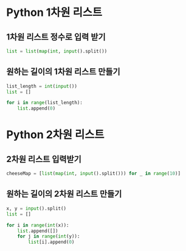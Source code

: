 # Python 1차원 리스트
## 1차원 리스트 정수로 입력 받기
```python
list = list(map(int, input().split())
```
## 원하는 길이의 1차원 리스트 만들기
~~~python
list_length = int(input())
list = []

for i in range(list_length):
    list.append(0)
~~~
# Python 2차원 리스트
## 2차원 리스트 입력받기
~~~python
cheeseMap = [list(map(int, input().split())) for _ in range(10)]
~~~
## 원하는 길이의 2차원 리스트 만들기
~~~python
x, y = input().split()
list = []

for i in range(int(x)):
    list.append([])
    for j in range(int(y)):
        list[i].append(0)
~~~